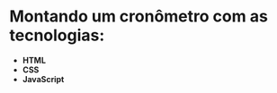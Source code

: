 <h1>Montando um cronômetro com as tecnologias: </h1>
<ul>
  <li><strong>HTML</strong></li>
  <li><strong>CSS</strong></li>
  <li><strong>JavaScript</strong></li>
</ul>
